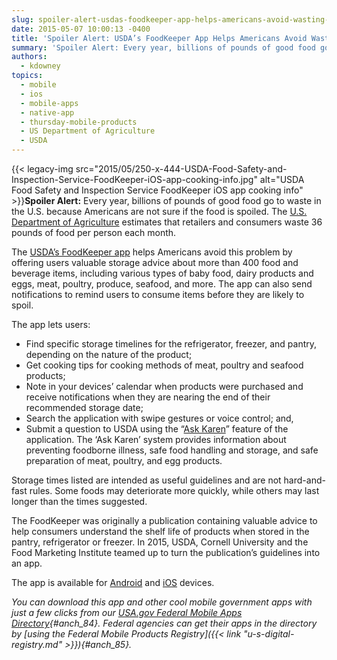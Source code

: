 ```yaml
---
slug: spoiler-alert-usdas-foodkeeper-app-helps-americans-avoid-wasting-good-food
date: 2015-05-07 10:00:13 -0400
title: 'Spoiler Alert: USDA’s FoodKeeper App Helps Americans Avoid Wasting Good Food'
summary: 'Spoiler Alert: Every year, billions of pounds of good food go to waste in the U.S. because Americans are not sure if the food is spoiled. The U.S. Department of Agriculture estimates that retailers and consumers waste 36 pounds of food per'
authors:
  - kdowney
topics:
  - mobile
  - ios
  - mobile-apps
  - native-app
  - thursday-mobile-products
  - US Department of Agriculture
  - USDA
---
```


{{< legacy-img src="2015/05/250-x-444-USDA-Food-Safety-and-Inspection-Service-FoodKeeper-iOS-app-cooking-info.jpg" alt="USDA Food Safety and Inspection Service FoodKeeper iOS app cooking info" >}}**Spoiler Alert:** Every year, billions of pounds of good food go to waste in the U.S. because Americans are not sure if the food is spoiled. The [U.S. Department of Agriculture](http://www.usda.gov/wps/portal/usda/usdahome) estimates that retailers and consumers waste 36 pounds of food per person each month.

The [USDA’s FoodKeeper app](http://www.usda.gov/wps/portal/usda/usdamobile?contentid=2015/04/0086.xml&contentidonly=true) helps Americans avoid this problem by offering users valuable storage advice about more than 400 food and beverage items, including various types of baby food, dairy products and eggs, meat, poultry, produce, seafood, and more. The app can also send notifications to remind users to consume items before they are likely to spoil.

The app lets users:

  * Find specific storage timelines for the refrigerator, freezer, and pantry, depending on the nature of the product;
  * Get cooking tips for cooking methods of meat, poultry and seafood products;
  * Note in your devices’ calendar when products were purchased and receive notifications when they are nearing the end of their recommended storage date;
  * Search the application with swipe gestures or voice control; and,
  * Submit a question to USDA using the “[Ask Karen](http://www.fsis.usda.gov/wps/portal/informational/askkaren)” feature of the application. The ‘Ask Karen’ system provides information about preventing foodborne illness, safe food handling and storage, and safe preparation of meat, poultry, and egg products.

Storage times listed are intended as useful guidelines and are not hard-and-fast rules. Some foods may deteriorate more quickly, while others may last longer than the times suggested.

The FoodKeeper was originally a publication containing valuable advice to help consumers understand the shelf life of products when stored in the pantry, refrigerator or freezer. In 2015, USDA, Cornell University and the Food Marketing Institute teamed up to turn the publication’s guidelines into an app.

The app is available for [Android](https://play.google.com/store/apps/details?id=gov.usda.fsis.foodkeeper&hl=en) and [iOS](https://itunes.apple.com/us/app/usda-foodkeeper/id978186100?mt=8) devices.

_You can download this app and other cool mobile government apps with just a few clicks from our [USA.gov Federal Mobile Apps Directory](http://www.usa.gov/mobileapps.shtml){#anch_84}. Federal agencies can get their apps in the directory by [using the Federal Mobile Products Registry]({{< link "u-s-digital-registry.md" >}}){#anch_85}._
